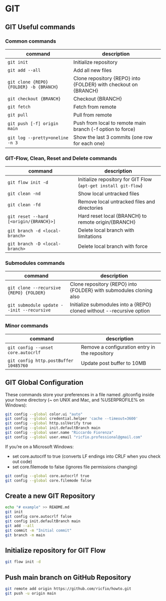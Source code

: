 # GIT

## GIT Useful commands

### Common commands

| command                                     | description                                                           |
|---------------------------------------------|-----------------------------------------------------------------------|
| `git init`                                  | Initialize repository                                                 |
| `git add --all`                             | Add all new files                                                     |
| `git clone {REPO} {FOLDER} -b {BRANCH}`     | Clone repository {REPO} into {FOLDER} with checkout on {BRANCH}       |
| `git checkout {BRANCH}`                     | Checkout {BRANCH}                                                     |
| `git fetch`                                 | Fetch from remote                                                     |
| `git pull`                                  | Pull from remote                                                      |
| `git push [-f] origin main`                 | Push from local to remote main branch (-f option to force)            |
| `git log --pretty=oneline -n 3`             | Show the last 3 commits (one row for each one)                        |

### GIT-Flow, Clean, Reset and Delete commands

| command                                     | description                                                           |
|---------------------------------------------|-----------------------------------------------------------------------|
| `git flow init -d`                          | Initialize repository for GIT Flow (`apt-get install git-flow`)       |
| `git clean -nd`                             | Show local untracked files                                            |
| `git clean -fd`                             | Remove local untracked files and directories                          |
| `git reset --hard [<origin/{BRANCH}>]`      | Hard reset local {BRANCH} to remote origin/{BRANCH}                   |
| `git branch -d <local-branch>`              | Delete local branch with limitations                                  |
| `git branch -D <local-branch>`              | Delete local branch with force                                        |

### Submodules commands

| command                                     | description                                                           |
|---------------------------------------------|-----------------------------------------------------------------------|
| `git clone --recursive {REPO} {FOLDER}`     | Clone repository {REPO} into {FOLDER} with submodules cloning also    |
| `git submodule update --init --recursive`   | Initialize submodules into a {REPO} cloned without --recursive option |

### Minor commands

| command                                     | description                                                           |
|---------------------------------------------|-----------------------------------------------------------------------|
| `git config --unset core.autocrlf`          | Remove a configuration entry in the repository                        |
| `git config http.postBuffer 10485760`       | Update post buffer to 10MB                                            |

## GIT Global Configuration

These commands store your preferences in a file named .gitconfig inside your home directory (~ on UNIX and Mac, and %USERPROFILE% on Windows):  

```bash
git config --global color.ui "auto"
git config --global credential.helper 'cache --timeout=3600'
git config --global http.sslVerify true
git config --global init.defaultBranch main
git config --global user.name "Riccardo Fiorenza"
git config --global user.email "ricfio.professional@gmail.com"
```

If you’re on a Microsoft Windows:

- set core.autocrlf to true (converts LF endings into CRLF when you check out code)
- set core.filemode to false (ignores file permissions changing)

```bash
git config --global core.autocrlf true
git config --global core.filemode false
```

## Create a new GIT Repository

```bash
echo "# example" >> README.md
git init
git config core.autocrlf false
git config init.defaultBranch main
git add --all
git commit -m "Initial commit"
git branch -m main
```

## Initialize repository for GIT Flow

```bash
git flow init -d
```

## Push main branch on GitHub Repository

```bash
git remote add origin https://github.com/ricfio/howto.git
git push -u origin main
```
